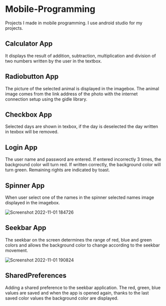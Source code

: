 # Mobile-Programming
Projects I made in mobile programming. I use android studio for my projects.

## Calculator App
It displays the result of addition, subtraction, multiplication and division of two numbers written by the user in the textbox.

## Radiobutton App
The picture of the selected animal is displayed in the imagebox. The animal image comes from the link address of the photo with the internet connection setup using the gidle library.

## Checkbox App
Selected days are shown in texbox, if the day is deselected the day written in texbox will be removed.

## Login App
The user name and password are entered. If entered incorrectly 3 times, the background color will turn red. If written correctly, the background color will turn green. Remaining rights are indicated by toast.

## Spinner App
When user select one of the names in the spinner selected names image displayed in the imagebox.

![Screenshot 2022-11-01 184726](https://user-images.githubusercontent.com/102357822/199558936-983aa1d3-ec55-4e78-837c-32964e512e65.png)


## Seekbar App
The seekbar on the screen determines the range of red, blue and green colors and allows the background color to change according to the seekbar movement.

![Screenshot 2022-11-01 190824](https://user-images.githubusercontent.com/102357822/199559020-5dfec4fb-20cb-4fd0-8068-39f8fa7a2335.png)


## SharedPreferences
Adding a shared preference to the seekbar application. The red, green, blue values are saved and when the app is opened again, thanks to the last saved color values the background color are displayed.

